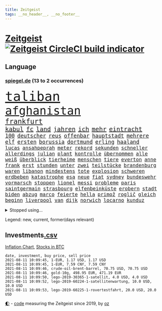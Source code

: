 ```yaml
---
title: Zeitgeist
tags: __no_header__, __no_footer__
---
```


# [Zeitgeist](https://oliz.io/zeitgeist/) [![Zeitgeist CircleCI build indicator](https://circleci.com/gh/ooz/zeitgeist.svg?style=shield)](https://circleci.com/gh/ooz/zeitgeist)

## Language

<h3><a href="https://www.spiegel.de" target="_blank">spiegel.de</a> (13 to 2 occurrences)</h3>
<p style="font-family:monospace">
<span style="font-size:32pt"><a href="news_links.html#taliban" class="current">taliban</a></span>
<br>
<span style="font-size:28pt"><a href="news_links.html#afghanistan" class="current">afghanistan</a></span>
<br>
<span style="font-size:17pt"><a href="news_links.html#frankfurt" class="current">frankfurt</a></span>
<br>
<span style="font-size:15pt"><a href="news_links.html#kabul" class="current">kabul</a></span>
<span style="font-size:15pt"><a href="news_links.html#fc" class="current">fc</a></span>
<span style="font-size:15pt"><a href="news_links.html#land" class="current">land</a></span>
<span style="font-size:15pt"><a href="news_links.html#jahren" class="current">jahren</a></span>
<span style="font-size:15pt"><a href="news_links.html#ich" class="current">ich</a></span>
<span style="font-size:15pt"><a href="news_links.html#mehr" class="current">mehr</a></span>
<span style="font-size:15pt"><a href="news_links.html#eintracht" class="current">eintracht</a></span>
<br>
<span style="font-size:13pt"><a href="news_links.html#100" class="current">100</a></span>
<span style="font-size:13pt"><a href="news_links.html#deutscher" class="current">deutscher</a></span>
<span style="font-size:13pt"><a href="news_links.html#reus" class="current">reus</a></span>
<span style="font-size:13pt"><a href="news_links.html#offenbar" class="current">offenbar</a></span>
<span style="font-size:13pt"><a href="news_links.html#hauptstadt" class="current">hauptstadt</a></span>
<span style="font-size:13pt"><a href="news_links.html#mehrere" class="current">mehrere</a></span>
<span style="font-size:13pt"><a href="news_links.html#elf" class="current">elf</a></span>
<span style="font-size:13pt"><a href="news_links.html#ersten" class="current">ersten</a></span>
<span style="font-size:13pt"><a href="news_links.html#borussia" class="current">borussia</a></span>
<span style="font-size:13pt"><a href="news_links.html#dortmund" class="current">dortmund</a></span>
<span style="font-size:13pt"><a href="news_links.html#erling" class="new">erling</a></span>
<span style="font-size:13pt"><a href="news_links.html#haaland" class="current">haaland</a></span>
<br>
<span style="font-size:12pt"><a href="news_links.html#lucas" class="current">lucas</a></span>
<span style="font-size:12pt"><a href="news_links.html#ansahpeprah" class="new">ansahpeprah</a></span>
<span style="font-size:12pt"><a href="news_links.html#meter" class="current">meter</a></span>
<span style="font-size:12pt"><a href="news_links.html#rekord" class="current">rekord</a></span>
<span style="font-size:12pt"><a href="news_links.html#sekunden" class="current">sekunden</a></span>
<span style="font-size:12pt"><a href="news_links.html#schneller" class="current">schneller</a></span>
<span style="font-size:12pt"><a href="news_links.html#allerdings" class="current">allerdings</a></span>
<span style="font-size:12pt"><a href="news_links.html#julian" class="current">julian</a></span>
<span style="font-size:12pt"><a href="news_links.html#plant" class="current">plant</a></span>
<span style="font-size:12pt"><a href="news_links.html#kontrolle" class="current">kontrolle</a></span>
<span style="font-size:12pt"><a href="news_links.html#übernommen" class="current">übernommen</a></span>
<span style="font-size:12pt"><a href="news_links.html#alle" class="current">alle</a></span>
<span style="font-size:12pt"><a href="news_links.html#weiß" class="current">weiß</a></span>
<span style="font-size:12pt"><a href="news_links.html#überblick" class="current">überblick</a></span>
<span style="font-size:12pt"><a href="news_links.html#tierheime" class="new">tierheime</a></span>
<span style="font-size:12pt"><a href="news_links.html#menschen" class="current">menschen</a></span>
<span style="font-size:12pt"><a href="news_links.html#tiere" class="current">tiere</a></span>
<span style="font-size:12pt"><a href="news_links.html#everton" class="new">everton</a></span>
<span style="font-size:12pt"><a href="news_links.html#anne" class="current">anne</a></span>
<span style="font-size:12pt"><a href="news_links.html#frank" class="current">frank</a></span>
<span style="font-size:12pt"><a href="news_links.html#erst" class="current">erst</a></span>
<span style="font-size:12pt"><a href="news_links.html#stunden" class="current">stunden</a></span>
<span style="font-size:12pt"><a href="news_links.html#unter" class="current">unter</a></span>
<span style="font-size:12pt"><a href="news_links.html#zwei" class="current">zwei</a></span>
<span style="font-size:12pt"><a href="news_links.html#teilstücke" class="new">teilstücke</a></span>
<span style="font-size:12pt"><a href="news_links.html#brandenburg" class="current">brandenburg</a></span>
<span style="font-size:12pt"><a href="news_links.html#waren" class="current">waren</a></span>
<span style="font-size:12pt"><a href="news_links.html#libanon" class="current">libanon</a></span>
<span style="font-size:12pt"><a href="news_links.html#mindestens" class="current">mindestens</a></span>
<span style="font-size:12pt"><a href="news_links.html#tote" class="current">tote</a></span>
<span style="font-size:12pt"><a href="news_links.html#explosion" class="current">explosion</a></span>
<span style="font-size:12pt"><a href="news_links.html#schweren" class="current">schweren</a></span>
<span style="font-size:12pt"><a href="news_links.html#erdbeben" class="current">erdbeben</a></span>
<span style="font-size:12pt"><a href="news_links.html#katastrophe" class="current">katastrophe</a></span>
<span style="font-size:12pt"><a href="news_links.html#esa" class="new">esa</a></span>
<span style="font-size:12pt"><a href="news_links.html#neue" class="current">neue</a></span>
<span style="font-size:12pt"><a href="news_links.html#fiat" class="new">fiat</a></span>
<span style="font-size:12pt"><a href="news_links.html#sydney" class="current">sydney</a></span>
<span style="font-size:12pt"><a href="news_links.html#bundeswehr" class="current">bundeswehr</a></span>
<span style="font-size:12pt"><a href="news_links.html#vormarsch" class="current">vormarsch</a></span>
<span style="font-size:12pt"><a href="news_links.html#stoppen" class="current">stoppen</a></span>
<span style="font-size:12pt"><a href="news_links.html#lionel" class="current">lionel</a></span>
<span style="font-size:12pt"><a href="news_links.html#messi" class="current">messi</a></span>
<span style="font-size:12pt"><a href="news_links.html#probleme" class="current">probleme</a></span>
<span style="font-size:12pt"><a href="news_links.html#paris" class="current">paris</a></span>
<span style="font-size:12pt"><a href="news_links.html#saintgermain" class="current">saintgermain</a></span>
<span style="font-size:12pt"><a href="news_links.html#strasbourg" class="new">strasbourg</a></span>
<span style="font-size:12pt"><a href="news_links.html#elfenbeinküste" class="current">elfenbeinküste</a></span>
<span style="font-size:12pt"><a href="news_links.html#erobern" class="current">erobern</a></span>
<span style="font-size:12pt"><a href="news_links.html#stadt" class="current">stadt</a></span>
<span style="font-size:12pt"><a href="news_links.html#biden" class="current">biden</a></span>
<span style="font-size:12pt"><a href="news_links.html#abzug" class="current">abzug</a></span>
<span style="font-size:12pt"><a href="news_links.html#marco" class="current">marco</a></span>
<span style="font-size:12pt"><a href="news_links.html#feierte" class="current">feierte</a></span>
<span style="font-size:12pt"><a href="news_links.html#hella" class="current">hella</a></span>
<span style="font-size:12pt"><a href="news_links.html#primož" class="current">primož</a></span>
<span style="font-size:12pt"><a href="news_links.html#roglič" class="current">roglič</a></span>
<span style="font-size:12pt"><a href="news_links.html#gleich" class="current">gleich</a></span>
<span style="font-size:12pt"><a href="news_links.html#beginn" class="current">beginn</a></span>
<span style="font-size:12pt"><a href="news_links.html#liverpool" class="current">liverpool</a></span>
<span style="font-size:12pt"><a href="news_links.html#van" class="current">van</a></span>
<span style="font-size:12pt"><a href="news_links.html#dijk" class="new">dijk</a></span>
<span style="font-size:12pt"><a href="news_links.html#norwich" class="new">norwich</a></span>
<span style="font-size:12pt"><a href="news_links.html#locarno" class="new">locarno</a></span>
<span style="font-size:12pt"><a href="news_links.html#kunduz" class="new">kunduz</a></span>
</p>
<details>
<summary>Stopped using...</summary>
<p class="former" style="font-size:12pt">
gefährliche(298) gerichtshof(298) wunsch(298) ronaldo(297) bemüht(296) echte(296) eindruck(296) energien(296) kohle(296) lebenslanger(296) leichter(296) madrid(296) regie(296) summe(296) wirkte(296) 53(295) anerkennen(295) awards(295) co₂(295) eindrücke(295) erscheinen(295) fußballs(295) geringer(295) inklusive(295) männern(295) richterin(295) umfeld(295) worten(295) bischofskonferenz(294) brexit(294) enttäuscht(294) eugh(294) gott(294) investieren(294) klimaneutral(294) ursula(294) zunehmende(294) abends(293) aufmerksamkeit(293) entdeckung(293) erhoben(293) fabrik(293) frieden(293) krankenhäusern(293) messer(293) paare(293) rückschlag(293) spdpolitikerin(293) bekanntesten(292) beliebt(292) beobachten(292) berichterstattung(292) bundeskanzler(292) bundesland(292) eingebrochen(292) gewaltsam(292) ignoriert(292) liefert(292) märz(292) verhandelt(292) vorantreiben(292) überwinden(292) 50000(291) bitte(291) cool(291) dach(291) gesundheitlichen(291) harry(291) infizieren(291) insekten(291) kennt(291) leipziger(291) locker(291) niederlagen(291) schlimmer(291) verbands(291) verbieten(291) wofür(291) armut(290) ehemaliger(290) gebaut(290) humanitäre(290) kita(290) kritische(290) positionen(290) sicherheitskräfte(290) teslachef(290) unterlagen(290) vorstellung(290) ärmere(290) überreste(290) abstimmen(289) beteiligt(289) elisabeth(289) gefasst(289) gefährlicher(289) geliefert(289) gewaltsamen(289) innenstadt(289) kämpfte(289) lehnen(289) maximal(289) nahverkehr(289) nominierung(289) noten(289) rechtsextremen(289) usbürger(289) version(289) versteckt(289) anerkannt(288) botschaften(288) einzig(288) englische(288) erholung(288) forderte(288) gleichstellung(288) guterres(288) infrage(288) joshua(288) leyen(288) neuwahlen(288) on(288) reduziert(288) regt(288) reihe(288) rock(288) schülern(288) standen(288) vorbereitet(288) 41(287) 79(287) büros(287) gefechte(287) geheimnis(287) hannover(287) hinterlassen(287) historisch(287) marija(287) mathias(287) putins(287) russischer(287) spdgesundheitsexperte(287) spielzeit(287) sprengstoff(287) stürmer(287) zurückgetreten(287) ausgegeben(286) ausgewertet(286) ausgleich(286) aussieht(286) bekannte(286) edward(286) einzug(286) grünheide(286) kommunikation(286) kompliziert(286) mieter(286) mitternacht(286) nahen(286) neuwagen(286) paderborn(286) pflege(286) reise(286) solcher(286) spaniens(286) verschwand(286) verschärfung(286) website(286) 1945(285) 96(285) ansatz(285) chris(285) freiburg(285) ganzes(285) haken(285) impfbereitschaft(285) steuert(285) strafstoß(285) super(285) wm(285) öffentlichkeit(285) angesteckt(284) besucher(284) blamage(284) geprüft(284) gesundheitssystem(284) hai(284) haltung(284) messerattacke(284) nadal(284) nächtliche(284) regierungspartei(284) schwarzer(284) unbekannter(284) verbrechen(284) vertrauliche(284) überwunden(284) 30000(283) dringend(283) empfohlen(283) endspiel(283) erinnern(283) filmen(283) grün(283) hund(283) inhaftiert(283) mitgeteilt(283) oberlandesgericht(283) preisen(283) sendet(283) braunschweig(282) eurecht(282) kochinstituts(282) matteo(282) nürnberg(282) organisation(282) reißt(282) stanley(282) strecke(282) teilgenommen(282) ton(282) verstößt(282) verzögern(282) wurzeln(282) 8(281) claudia(281) juristisch(281) korrekt(281) sichergestellt(281) tragödie(281) unterliegt(281) zuversichtlich(281) öl(281) endgültige(280) flüchtlingen(280) herzen(280) modell(280) nutzten(280) samuel(280) trainiert(280) ursprung(280) verdeutlicht(280) auftritte(279) bande(279) bewegen(279) einsetzen(279) elektrische(279) grünenchef(279) hob(279) kronprinz(279) löw(279) milde(279) mode(279) siegen(279) vernachlässigt(279) verschwörungstheorien(279) zimmer(279) ansicht(278) erfindung(278) gemeinsame(278) island(278) libyen(278) mutmaßlichem(278) präsidentin(278) therapie(278) triumph(278) wirksam(278) band(277) bewertung(277) drastische(277) erschwert(277) französischen(277) gefangene(277) königsfamilie(277) potenzial(277) steckte(277) uefa(277) ungewöhnliche(277) verhängnis(277) del(276) innenstädte(276) spektakuläre(276) verbündete(276) 25000(275) berühmten(275) brauche(275) coronaschutz(275) dämpfer(275) euaustritt(275) federer(275) leipzigs(275) methode(275) platzen(275) schnitt(275) schäuble(275) can(274) em(274) euparlament(274) gedenkfeier(274) gemälde(274) gesamten(274) kanzlerkandidatur(274) lädt(274) republik(274) schläft(274) virologen(274) zuckerberg(274) auflagen(273) bundesgesundheitsminister(273) gang(273) neuauflage(273) sehnsucht(273) wiederholen(273) zuschauern(273) begriff(272) griechen(272) kindes(272) kinos(272) kooperation(272) prescht(272) ökonomen(272) abkehr(271) außerhalb(271) beantworten(271) besiegen(271) cduchef(271) detail(271) erzielte(271) geklagt(271) holocaust(271) nordkoreas(271) reichlich(271) überschritten(271) ablehnung(270) betrifft(270) brandenburger(270) jong(270) konkrete(270) nah(270) nötige(270) seltene(270) spiegelleser(270) un(270) verschiedenen(270) wahrscheinlich(270) bestand(269) rekordsumme(269) s(269) 28(268) auktion(268) fach(268) namhafte(268) samstagmorgen(268) sicheren(268) stützt(268) unabhängig(268) verschwörung(268) verwickelt(268) zulässig(268) öffentliche(268) artikel(267) autobranche(267) dänische(267) fan(267) homosexuellen(267) klarer(267) umsätze(267) amerikas(266) aufgestellt(266) balance(266) einbrecher(266) familienberater(266) museum(266) premierministers(266) prognose(266) umweltbundesamt(266) 76(265) defensive(265) frisch(265) infektionsgeschehen(265) verfügbar(265) überfahren(265) 30jähriger(264) bartsch(264) hängt(264) motive(264) schulschließungen(264) ulrich(264) verbrennungsmotor(264) wuchs(264) wählte(264) boomen(263) football(263) hessischen(263) konzentrationslager(263) polizistin(263) unzufrieden(263) rentner(262) schulpolitik(262) trauern(262) unterm(262) bagdad(261) fußballem(261) landung(261) mühe(261) sinkende(261) verständnis(261) km/h(260) neunjährige(260) verwendung(260) vorgeführt(260) zuspruch(260) begrüßt(259) beweise(259) flagge(259) gefällt(259) herausfinden(259) stahl(259) haustür(258) keeper(258) me(258) mourinho(257) ball(255) kuriosen(255) ministerien(255) möglichkeiten(255) gesetzliche(254) neymar(254) sofortige(254) vermieter(254) coronapatienten(253) wahr(253) 36(252) abermals(252) kindheit(252) plädoyer(252) schottische(252) vorbestraft(252) entlang(251) flughafens(250) vollem(250) bewegt(249) erhoffen(249) vizekanzler(249) vergehen(248) beschlagnahmten(247) laufbahn(247) persönliches(247) summen(247) lehrkräfte(246) schwört(246) tyson(246) vorherrschaft(246) bewaffneten(245) mutation(245) wiedergewählt(245) gedenkt(244) zeitung(244) klappt(243) sauer(243) armen(242) beherrschen(242) erfolgreichen(242) frühe(242) nebenwirkungen(242) soldat(242) vorfällen(242) statue(241) trick(241) wasserstoff(241) unrealistisch(240) verfassungsbeschwerde(240) youtuber(240) derzeitigen(239) erreger(239) korrigieren(239) tagsüber(239) dämpft(237) hagen(237) missbrauchskomplex(237) pentagon(237) austragung(236) eingeräumt(235) empfinden(235) erleichtern(235) heizen(235) sauerland(235) turniers(235) ausgetreten(234) italienischer(234) truppenabzug(233) verunglückte(233) ungewöhnlichen(232) verweigerte(232) drohne(231) meisterschaft(230) nominierungen(230) schach(230) unicef(230) beach(229) janet(229) offener(229) yellen(229) zweck(229) genial(228) psychischen(228) wmtitel(228) cambridge(227) rechter(227) aggressiv(226) ausgemacht(225) rolf(224) beerdigt(223) zocken(222) zusätzliche(222) 43jähriger(221) bösen(221) hinterbliebene(221) 58(220) elliot(219) pérez(219) regelmäßig(219) versinken(219) erfüllung(218) hartz(218) loslegen(218) stromausfall(218) berühmtesten(216) verdächtig(216) vertrauten(216) matt(214) effekt(213) mitgefühl(213) curevac(212) attackierten(211) berühmtes(210) erneuerbare(210) leiter(210) heidelberg(209) nick(209) präsent(209) lücken(207) kommuniziert(206) auslieferung(205) karolina(205) schütze(205) zurückgenommen(205) drittes(204) ankurbeln(203) kubas(203) blumen(202) fremde(200) rädern(200) fischern(198) impfnachweis(198) perspektive(198) 64jährige(197) adler(197) verbrauch(197) willkürlich(197) befanden(194) blitz(194) konzerten(194) langjähriger(194) abiturienten(193) eliteuni(192) schwangerschaftsabbrüche(192) verbrenner(190) frustrierte(188) technische(188) windows(188) wolff(186) langjährige(184) scheideweg(184) mutante(183) zusätzlichen(183) grunde(181) lego(181) blockierten(179) lehre(179) flugzeugabsturz(178) regelmäßige(177) autobauer(176) nebenjob(176) pkwmaut(176) berger(174) nutzungsbedingungen(174) downing(173) angemessene(172) delmenhorst(172) gemüse(172) klappen(172) copa(171) gaspipeline(171) berücksichtigen(170) verschossen(170) ausstellung(168) bergsteiger(168) flächendeckend(168) gelöscht(168) steine(168) decken(167) goldbarren(167) leitfaden(167) viral(167) 2035(166) mietern(166) exklusiv(165) faust(165) traumberuf(165) unionsfraktion(165) kandidiert(164) lehrerin(164) ungeeignet(164) armstrong(163) estland(163) sparkassen(163) rapide(162) filmt(161) vulkan(160) abgefangen(159) lewentz(159) trümmern(159) ausländer(156) coronarisiko(156) menschenrechtslage(156) verleiht(156) inzidenzwerte(155) rodriguez(155) wolken(155) opel(154) verwehrt(154) schätzungen(153) aufholen(152) bein(151) kurzarbeiter(151) traditionell(151) protestaktion(150) recherchiert(150) indiens(149) zutrauen(149) autobahnen(148) urteile(148) magen(147) ubahnstation(147) fassungslos(146) islamist(146) royal(146) sexistische(146) gegenden(145) strich(145) zulieferer(145) steuersenkungen(144) abbruch(142) regionalen(142) großmeister(141) 13jährigen(139) korrupte(139) ökologisch(139) hilferuf(138) katholiken(138) krimi(138) phasen(138) sonnigen(138) aufstellung(136) befestigt(136) einbau(136) freiheitsrechte(136) großereignis(135) wal(135) hurra(134) teenagerin(134) 65jährige(133) abheben(133) geldgebern(133) strafzinsen(133) reporterteam(132) tribut(132) maskenaffäre(131) maskendeals(131) niederlegen(131) absprachen(130) bundeswehrsoldat(130) rosa(130) schulkind(130) stadien(130) bräuchte(129) deep(129) coronamaskenaffäre(128) impfwillige(128) tvinterview(128) laufender(127) wiese(127) alben(126) dramatisches(126) ethikrats(124) pressefreiheit(124) dieter(123) zuschüsse(123) einfangen(122) großstädte(122) verlegung(122) jordanien(121) realistisch(121) immunisiert(119) strippenzieher(119) todestag(119) trikot(119) unterschiedliche(119) dementieren(117) hof(117) coronainzidenz(115) waffenruhe(115) besetzen(114) einheimische(114) homophobe(114) mexikos(114) unbeteiligte(114) belgiens(113) missglückten(113) onlinebanking(113) bedankte(112) einzufangen(112) unweit(112) affen(111) buhlen(111) sterblichen(111) bundestrainers(110) nationalelf(110) weckte(109) lebenswerter(108) bundesstaaten(107) philips(107) widow(107) erledigen(106) kuss(106) nhl(106) biber(104) landesverband(104) begrenzung(103) rächt(103) berechtigt(102) lösegeld(102) sturmböen(102) aggressiven(101) bröckelt(101) kellner(101) sprüche(101) borissow(100) eilen(100) indischen(100) leiteten(100) münsterland(100) verlag(100) bojko(99) geschädigten(99) homo(99) veto(99) zelebriert(99) kasper(98) passagieren(98) aufreger(97) klausur(95) nordamerika(95) entzündete(94) cloud(93) disput(93) kommender(92) spitzenkandidatin(92) wandeln(92) brian(91) schädlichen(91) tempolimit(91) untergang(91) 67jährige(90) degenkolb(90) geburtsort(90) hinauf(90) neandertaler(90) rechnung(90) wirtschaftlich(90) erschüttern(89) finanziert(89) leonardo(89) snowden(89) aufgebrachte(88) eile(88) klangen(88) koloniale(88) pflegen(88) reichtum(88) zerren(88) techniken(87) 23000(86) jungunternehmer(86) jüngst(86) raúl(86) reisepass(86) schnellere(86) bachmann(85) chatgruppe(85) florentino(85) höherem(85) tötungsabsicht(85) ernte(84) forschende(84) heizt(84) remmoclans(84) steuererleichterungen(84) wirtschaftsprojekt(84) formulierungen(83) grünenspitzenkandidatin(83) netzbetreiber(83) lampedusa(82) loben(82) messerangreifer(82) nathan(82) uboot(82) vorstände(82) einschlägig(81) sankt(81) wichtigere(81) auszurichten(80) berufstätige(80) krass(80) somit(80) aufgeführt(79) batteriefabrik(79) landwirt(79) zugesagt(79) durchzusetzen(78) eubehörde(78) fünfjahresvertrag(78) mitsamt(78) raumfahrt(78) abbrennen(77) entschädigungen(77) grünes(77) protestaktionen(77) wägt(77) batteriezellen(76) festhält(76) verfassungsgerichts(76) beanstandet(75) blockbuster(75) dieselskandals(75) einzelfall(75) loslässt(75) maia(75) modus(75) möhren(75) sandu(75) spanisches(75) ausgewählt(74) co₂abgabe(74) gestanden(74) itkonzern(74) konzeptkünstler(74) kundinnen(74) achraf(73) boerne(72) gemeinderat(72) meisterwerk(72) randale(72) strahlte(72) werdende(72) comdirect(71) effekte(71) kane(71) lions(71) oldenburg(71) bruchsal(70) derart(70) empfang(70) genialer(70) globaler(70) johanna(70) kaliforniens(70) landesteilen(70) vielversprechend(70) 1987(69) abschalteinrichtung(69) busfahrers(69) gequält(69) günstigen(69) touristischen(69) vermelden(69) übungen(69) 1981(68) achtzigerjahre(68) birgt(68) fronten(68) gemessenen(68) p(68) zollfahnder(68) bundesfamilienministerin(67) col(67) flexibel(67) rudolph(67) ziemiak(67) feuerpause(66) gesellen(66) lapid(66) bergetappe(65) blitzeinschlag(65) dauerregen(65) geburtenrate(65) modi(65) narendra(65) 50jähriger(64) amateure(64) beton(64) bnd(64) gewünscht(64) hiphop(64) kriegsende(64) ubahnhof(64) belächelt(63) manta(63) ökosystem(63) biest(62) championsleaguetitel(62) engagiert(62) impfquoten(62) mangelwirtschaft(62) notenbank(62) übertrieben(62) 2040(61) aktivistinnen(61) cruise(61) erdbeeren(61) korb(61) verhandelte(61) abstürze(60) anleitungen(60) bemerkte(60) fossile(60) mont(60) ransomwareattacke(60) zweifache(60) borahansgrohe(59) europameisterin(59) sagan(59) spoiler(59) vergraben(59) 79jährige(58) etappensieg(58) facebooks(58) großeltern(58) heizkosten(58) kurzschluss(58) nahost(58) putzen(58) baum(57) community(57) kompletter(57) preisschub(57) bewährungsstrafen(56) erklimmen(56) existenzfrage(56) abgeschoben(55) ehrgeiziges(55) jemanden(55) kontinents(55) pliskova(55) teslafabrik(55) tröstete(55) ausgab(54) eindeutige(54) gezielten(54) impfverweigerer(54) knieverletzung(54) adressen(53) erpresst(53) floskeln(53) franco(53) lernlücken(53) lernrückstände(53) ost(53) staatsgeheimnis(53) ständigen(53) unostudie(53) vielfaches(53) zew(53) überfielen(53) überzogen(53) eingeholt(52) gekentert(52) nrwlandtag(52) scheinwerferlicht(52) surfer(52) beleidigten(51) berief(51) decke(51) finaleinzug(51) geschlampt(51) klimaneutrale(51) obdachlose(51) prekären(51) reines(51) wessen(51) coronapositiv(50) gesichtet(50) situationen(50) vollzug(50) außenhandel(49) galactic(49) haiangriff(49) herbe(49) parteispenden(49) schutzmacht(49) unity(49) virgin(49) armenvierteln(48) einmischung(48) gesten(48) kärcher(48) leifheit(48) schreitet(48) unterstützern(48) verhaftung(48) bischöfe(47) french(47) machtdemonstration(47) sohns(47) vereinbaren(47) wanderin(47) wandten(47) bodensee(46) gewohnheiten(46) usstreitkräfte(46) vorbehalten(46) weltkriegs(46) zuwanderung(46) banden(45) kräftige(45) unschuldig(45) verständigung(45) court(44) erlebnis(44) kronzeuge(44) luftfiltern(44) passagierflugzeug(44) françois(43) gezeichnet(43) wahlgesetze(43) fangquoten(42) vorangebracht(42) witwer(42) erpresser(41) kopfankopfrennen(41) leisteten(41) us(41) verstießen(41) ölraffinerie(41) argentinier(40) erwachen(40) fotoreportage(40) américa(39) ansteckender(39) forschen(39) gebäudes(39) kreidezähne(39) längerer(39) mobilen(39) schlammschlacht(39) benzinpreis(38) botschafters(38) dani(38) emhalbfinale(38) emtitel(38) fünfjährigen(38) inside(38) messner(38) perez(38) sympathisiert(38) welttennis(38) österreichischer(38) angelique(37) ausgewählte(37) engländer(37) erschreckendes(37) kerber(37) ministerrat(37) vorschrift(37) wahlberechtigte(37) fda(36) genehmigungen(36) materialmangel(36) u(36) aufgedeckt(35) bergwanderung(35) dallas(35) grandioses(35) profil(35) schnelltestzentren(35) atempause(34) leichten(34) pfarrer(34) recherchierte(34) skandinavien(34) vögel(34) warb(34) banging(33) frauenanteil(33) loony(33) luck(33) militäreinsatz(33) or(33) porn(33) ransomwareangriff(33) schämt(33) ölpreis(33) bergab(32) bescheiden(32) emfinale(32) erstritten(32) gehasst(32) jagten(32) streben(32) vierteln(32) centre(31) paddeln(31) rängen(31) strikt(31) bulli(30) kreative(30) macrons(30) optimistischer(30) reformer(30) seenotrettern(30) transsexualität(30) turnieren(30) wahlkampfchef(30) wundert(30) zurückgeführt(30) balenciaga(29) berufungsverfahren(29) beteuert(29) k(29) maskenstreit(29) modernes(29) obligatorisch(29) raheem(29) rechtswidrig(29) seemeilen(29) sterling(29) tickets(29) wembley(29) wetterlage(29) neumünster(28) scheuen(28) selbstauflösung(28) siebziger(28) verfahrens(28) dänen(27) finalspiele(27) rechtsextrem(27) stabilität(27) systemische(27) gareth(26) schlau(26) schlüsselfigur(26) smarte(26) unverändert(26) verschoss(26) wimbledon(26) auspacken(25) demenz(25) hjulmand(25) hunsrück(25) kurzzeitig(25) mancini(25) normen(25) norwegische(25) roberto(25) spielentscheidende(25) wembleystadion(25) alphavariante(24) großfamilie(24) hubbleweltraumteleskop(24) ramos(24) 39jährige(23) aktivitäten(23) bundestagspräsident(23) christiane(23) death(23) diamanten(23) erhitzt(23) freiräume(23) gemüter(23) hymne(23) impfexperte(23) journal(23) kratzt(23) notwendig(23) schluckauf(23) schwache(23) southgate(23) spinnen(23) tendenz(23) tornado(23) abschaffung(22) darstellungen(22) glaube(22) grundsätzlich(22) rohöl(22) anteile(21) botswana(21) karat(21) redakteure(21) rezo(21) riesendiamant(21) ungarischen(21) einstimmt(20) misshandlung(20) schwimmende(20) 21jährigen(19) abgeordneter(19) gegenmodell(19) gelassenheit(19) hagel(19) wiktor(19) wortgleich(19) brutales(18) leuchten(18) schwulen(18) white(18) überschätzt(18) einzigartig(17) existiert(17) geliebt(17) gläser(17) partnerschaft(17) anonymer(16) boote(16) löfven(16) schätzungsweise(16) wissenschaften(16) altstar(15) enfant(15) firmenchef(15) kindesmisshandlungen(15) mitbestimmen(15) picassogemälde(15) terrible(15) touretappe(15) barrel(14) britisches(14) linkenfraktionschef(14) nutztiere(14) quarantänepflicht(14) übersee(14) 1982(13) dfbnationalspieler(13) gelangte(13) jahreshälfte(13) legten(13) bay(12) eingestürzte(12) grandslamturnier(12) religiös(12) three(12) 1951(11) begehrt(11) bundesrat(11) sportlichen(11)
</p>
</details>
<p>Legend: <span class="new">new</span>, <span class="current">current</span>, <span class="former">former(days relevant)</span></p>

## Investments[.csv](investments.csv)

[Inflation Chart](https://inflationchart.com),
[Stocks in BTC](https://stonksinbtc.xyz/)

```
date, investment, buy price, sell price
2021-08-11 10:09:45, 1-EUR, 1.17 USD, 1.17 USD
2021-08-11 10:09:45, 1-EUR, 7.59 CNY, 7.59 CNY
2021-08-11 10:09:46, crude-oil-brent-barrel, 70.75 USD, 70.75 USD
2021-08-11 10:09:46, gold-10g, 498.95 EUR, 471.19 EUR
2021-08-11 10:09:50, lego-2019-30365-1-satellit, 4.0 USD, 4.0 USD
2021-08-11 10:09:52, lego-2019-60224-1-satellitenwartung, 10.0 USD, 10.0 USD
2021-08-11 10:09:53, lego-2019-60225-1-rovertestfahrt, 20.0 USD, 20.0 USD
```

<footer>
<a href="javascript:toggleTheme()" class="nav">🌓</a>
- <a href="https://github.com/ooz/zeitgeist">code</a> measuring the Zeitgeist since 2019, by <a href="https://oliz.io">oz</a>
</footer>
